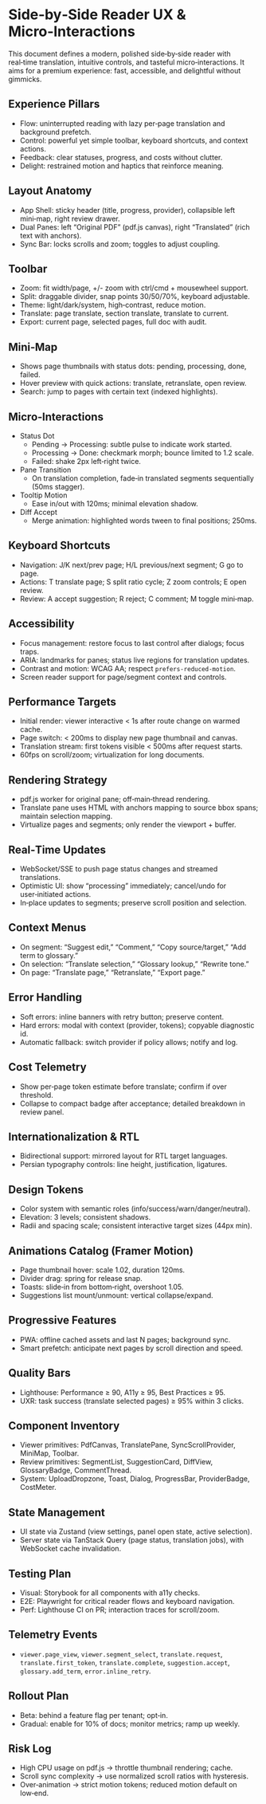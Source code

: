 # Side‑by‑Side Reader UX & Micro‑Interactions

This document defines a modern, polished side‑by‑side reader with real‑time translation, intuitive controls, and tasteful micro‑interactions. It aims for a premium experience: fast, accessible, and delightful without gimmicks.

## Experience Pillars
- Flow: uninterrupted reading with lazy per‑page translation and background prefetch.
- Control: powerful yet simple toolbar, keyboard shortcuts, and context actions.
- Feedback: clear statuses, progress, and costs without clutter.
- Delight: restrained motion and haptics that reinforce meaning.

## Layout Anatomy
- App Shell: sticky header (title, progress, provider), collapsible left mini‑map, right review drawer.
- Dual Panes: left “Original PDF” (pdf.js canvas), right “Translated” (rich text with anchors).
- Sync Bar: locks scrolls and zoom; toggles to adjust coupling.

## Toolbar
- Zoom: fit width/page, +/- zoom with ctrl/cmd + mousewheel support.
- Split: draggable divider, snap points 30/50/70%, keyboard adjustable.
- Theme: light/dark/system, high‑contrast, reduce motion.
- Translate: page translate, section translate, translate to current.
- Export: current page, selected pages, full doc with audit.

## Mini‑Map
- Shows page thumbnails with status dots: pending, processing, done, failed.
- Hover preview with quick actions: translate, retranslate, open review.
- Search: jump to pages with certain text (indexed highlights).

## Micro‑Interactions
- Status Dot
  - Pending → Processing: subtle pulse to indicate work started.
  - Processing → Done: checkmark morph; bounce limited to 1.2 scale.
  - Failed: shake 2px left‑right twice.
- Pane Transition
  - On translation completion, fade‑in translated segments sequentially (50ms stagger).
- Tooltip Motion
  - Ease in/out with 120ms; minimal elevation shadow.
- Diff Accept
  - Merge animation: highlighted words tween to final positions; 250ms.

## Keyboard Shortcuts
- Navigation: J/K next/prev page; H/L previous/next segment; G go to page.
- Actions: T translate page; S split ratio cycle; Z zoom controls; E open review.
- Review: A accept suggestion; R reject; C comment; M toggle mini‑map.

## Accessibility
- Focus management: restore focus to last control after dialogs; focus traps.
- ARIA: landmarks for panes; status live regions for translation updates.
- Contrast and motion: WCAG AA; respect `prefers-reduced-motion`.
- Screen reader support for page/segment context and controls.

## Performance Targets
- Initial render: viewer interactive < 1s after route change on warmed cache.
- Page switch: < 200ms to display new page thumbnail and canvas.
- Translation stream: first tokens visible < 500ms after request starts.
- 60fps on scroll/zoom; virtualization for long documents.

## Rendering Strategy
- pdf.js worker for original pane; off‑main‑thread rendering.
- Translate pane uses HTML with anchors mapping to source bbox spans; maintain selection mapping.
- Virtualize pages and segments; only render the viewport + buffer.

## Real‑Time Updates
- WebSocket/SSE to push page status changes and streamed translations.
- Optimistic UI: show “processing” immediately; cancel/undo for user‑initiated actions.
- In‑place updates to segments; preserve scroll position and selection.

## Context Menus
- On segment: “Suggest edit,” “Comment,” “Copy source/target,” “Add term to glossary.”
- On selection: “Translate selection,” “Glossary lookup,” “Rewrite tone.”
- On page: “Translate page,” “Retranslate,” “Export page.”

## Error Handling
- Soft errors: inline banners with retry button; preserve content.
- Hard errors: modal with context (provider, tokens); copyable diagnostic id.
- Automatic fallback: switch provider if policy allows; notify and log.

## Cost Telemetry
- Show per‑page token estimate before translate; confirm if over threshold.
- Collapse to compact badge after acceptance; detailed breakdown in review panel.

## Internationalization & RTL
- Bidirectional support: mirrored layout for RTL target languages.
- Persian typography controls: line height, justification, ligatures.

## Design Tokens
- Color system with semantic roles (info/success/warn/danger/neutral).
- Elevation: 3 levels; consistent shadows.
- Radii and spacing scale; consistent interactive target sizes (44px min).

## Animations Catalog (Framer Motion)
- Page thumbnail hover: scale 1.02, duration 120ms.
- Divider drag: spring for release snap.
- Toasts: slide‑in from bottom‑right, overshoot 1.05.
- Suggestions list mount/unmount: vertical collapse/expand.

## Progressive Features
- PWA: offline cached assets and last N pages; background sync.
- Smart prefetch: anticipate next pages by scroll direction and speed.

## Quality Bars
- Lighthouse: Performance ≥ 90, A11y ≥ 95, Best Practices ≥ 95.
- UXR: task success (translate selected pages) ≥ 95% within 3 clicks.

## Component Inventory
- Viewer primitives: PdfCanvas, TranslatePane, SyncScrollProvider, MiniMap, Toolbar.
- Review primitives: SegmentList, SuggestionCard, DiffView, GlossaryBadge, CommentThread.
- System: UploadDropzone, Toast, Dialog, ProgressBar, ProviderBadge, CostMeter.

## State Management
- UI state via Zustand (view settings, panel open state, active selection).
- Server state via TanStack Query (page status, translation jobs), with WebSocket cache invalidation.

## Testing Plan
- Visual: Storybook for all components with a11y checks.
- E2E: Playwright for critical reader flows and keyboard navigation.
- Perf: Lighthouse CI on PR; interaction traces for scroll/zoom.

## Telemetry Events
- `viewer.page_view`, `viewer.segment_select`, `translate.request`, `translate.first_token`, `translate.complete`, `suggestion.accept`, `glossary.add_term`, `error.inline_retry`.

## Rollout Plan
- Beta: behind a feature flag per tenant; opt‑in.
- Gradual: enable for 10% of docs; monitor metrics; ramp up weekly.

## Risk Log
- High CPU usage on pdf.js → throttle thumbnail rendering; cache.
- Scroll sync complexity → use normalized scroll ratios with hysteresis.
- Over‑animation → strict motion tokens; reduced motion default on low‑end.

